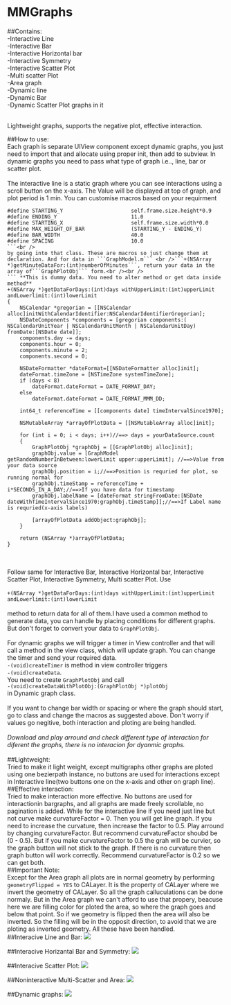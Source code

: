 # MMGraphs
##Contains:<br />
-Interactive Line<br />
-Interactive Bar<br />
-Interactive Horizontal bar<br />
-Interactive Symmetry<br />
-Interactive Scatter Plot<br />
-Multi scatter Plot<br />
-Area graph<br />
-Dynamic line<br />
-Dynamic Bar<br />
-Dynamic Scatter Plot graphs in it
  
<br />  Lightweight graphs, supports the negative plot, effective interaction.<br />

##How to use:
<br />Each graph is separate UIView component except dynamic graphs, you just need to import that and allocate using proper init, then add to subview. In dynamic graphs you need to pass what type of graph i.e.., line, bar or scatter plot.<br /> 
<br /> The interactive line is a static graph where you can see interactions using a scroll button on the x-axis. The Value will be displayed at top of graph, and plot period is 1 min. You can customise macros based on your requirment<br />
```
#define STARTING_Y                      self.frame.size.height*0.9
#define ENDING_Y                        11.0
#define STARTING_X                      self.frame.size.width*0.0
#define MAX_HEIGHT_OF_BAR               (STARTING_Y - ENDING_Y)
#define BAR_WIDTH                       40.0
#define SPACING                         10.0
```<br />
by going into that class. These are macros so just change them at declaration. And for data in ```GraphModel.m``` <br />```+(NSArray *)getMinuteDataFor:(int)numberOfMinutes```, return your data in the array of```GraphPlotObj``` form.<br /><br />
``` **This is dummy data. You need to alter method or get data inside method**
+(NSArray *)getDataForDays:(int)days withUpperLimit:(int)upperLimit andLowerlimit:(int)lowerLimit
{
    NSCalendar *gregorian = [[NSCalendar alloc]initWithCalendarIdentifier:NSCalendarIdentifierGregorian];
    NSDateComponents *components = [gregorian components:( NSCalendarUnitYear | NSCalendarUnitMonth | NSCalendarUnitDay) fromDate:[NSDate date]];
    components.day -= days;
    components.hour = 0;
    components.minute = 2;
    components.second = 0;
    
    NSDateFormatter *dateFormat=[[NSDateFormatter alloc]init];
    dateFormat.timeZone = [NSTimeZone systemTimeZone];
    if (days < 8)
        dateFormat.dateFormat = DATE_FORMAT_DAY;
    else
        dateFormat.dateFormat = DATE_FORMAT_MMM_DD;
    
    int64_t referenceTime = [[components date] timeIntervalSince1970];
    
    NSMutableArray *arrayOfPlotData = [[NSMutableArray alloc]init];
    
    for (int i = 0; i < days; i++)//==> days = yourDataSource.count
    {
        GraphPlotObj *graphObj = [[GraphPlotObj alloc]init];
        graphObj.value = [GraphModel getRandomNumberInBetween:lowerLimit upper:upperLimit]; //==>Value from your data source
        graphObj.position = i;//==>Position is requried for plot, so running normal for
        graphObj.timeStamp = referenceTime + i*SECONDS_IN_A_DAY;//==>If you have data for timestamp
        graphObj.labelName = [dateFormat stringFromDate:[NSDate dateWithTimeIntervalSince1970:graphObj.timeStamp]];//==>If Label name is requried(x-axis labels)
        
        [arrayOfPlotData addObject:graphObj];
    }
    
    return (NSArray *)arrayOfPlotData;
}
```
<br /> <br />Follow same for Interactive Bar, Interactive Horizontal bar, Interactive Scatter Plot, Interactive Symmetry, Multi scatter Plot. Use<br /><br /> ```+(NSArray *)getDataForDays:(int)days withUpperLimit:(int)upperLimit andLowerlimit:(int)lowerLimit``` <br /><br />method to return data for all of them.I have used a common method to generate data, you can handle by placing conditions for different graphs. But don't forget to convert your data to ```GraphPlotObj```.<br />
<br />For dynamic graphs we will trigger a timer in View controller and that will call a method in the view class, which will update graph. You can change the timer and send your required data. <br />```-(void)createTimer``` is method in view controller triggers <br />```-(void)createData```.<br /> You need to create ```GraphPlotObj``` and call<br /> ```-(void)createDataWithPlotObj:(GraphPlotObj *)plotObj```<br /> in Dynamic graph class.<br />
<br />If you want to change bar width or spacing or where the graph should start, go to class and change the macros as suggested above. Don't worry if values go negitive, both interaction and ploting are being handled. <br />
<br />*Download and play arround and check different type of interaction for diferent the graphs, there is no interacion for dyanmic graphs.*<br /><br />
##Lightweight:
<br />Tried to make it light weight, except multigraphs other graphs are ploted using one bezierpath instance, no buttons are used for interactions except in Interactive line(two buttons one on the x-axis and other on graph line).<br />
##Effective interaction:
<br />Tried to make interaction more effective. No buttons are used for interactionin bargraphs, and all graphs are made freely scrollable, no pagination is added. While for the interactive line if you need just line but not curve make curvatureFactor = 0. Then you will get line graph. If you need to increase the curvature, then increase the factor to 0.5. Play arround by changing curvatureFactor. But recommend curvatureFactor shoubd be (0 - 0.5). But if you make curvatureFactor to 0.5 the grah will be curvier, so the graph button will not stick to the graph. If there is no curvature then graph button will work correctly. Recommend curvatureFactor is 0.2 so we can get both.<br />
##Important Note:
<br/>Except for the Area graph all plots are in normal geometry by performing ```geometryFlipped = YES``` to CALayer. It is the property of CALayer where we invert the geometry of CALayer. So all the graph calluculations can be done normaly. But in the Area graph we can't afford to use that propery, beacuse here we are filling color for ploted the area, so where the graph goes and below that point. So if we geometry is flipped then the area will also be inverted. So the filling will be in the opposit direction, to avoid that we are ploting as inverted geometry. All these have been handled.<br />
##Interacive Line and Bar:
![](https://github.com/Maheshme/MMGraphs/blob/master/MMGraphs/InteractiveLineAndBAr.gif)

##Interacive Horizantal Bar and Symmetry:
![](https://github.com/Maheshme/MMGraphs/blob/master/MMGraphs/InteracriveBarAndSymmetry.gif)

##Interacive Scatter Plot:
![](https://github.com/Maheshme/MMGraphs/blob/master/MMGraphs/InteractiveScatter.gif)

##Noninteractive Multi-Scatter and Area:
![](https://github.com/Maheshme/MMGraphs/blob/master/MMGraphs/NonInteractiveScatterAndArea.gif)

##Dynamic graphs:
![](https://github.com/Maheshme/MMGraphs/blob/master/MMGraphs/Dynamic.gif)
